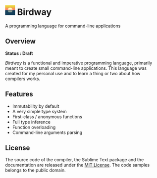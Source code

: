 <h1>
	<img src="icons/birdway-color.svg" alt="logo" height="32px"/>
	Birdway
</h1>

A programming language for command-line applications

## Overview

**Status : Draft**

*Birdway* is a functional and imperative programming language, primarily meant
to create small command-line applications.
This language was created for my personal use
and to learn a thing or two about how compilers works.

## Features

* Immutability by default
* A very simple type system
* First-class / anonymous functions
* Full type inference
* Function overloading
* Command-line arguments parsing

## License

The source code of the compiler, the Sublime Text package and the documentation
are released under the [MIT License](LICENSE).
The code samples belongs to the public domain.
